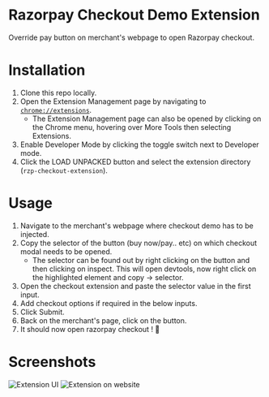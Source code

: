 # Razorpay Checkout Demo Extension

Override pay button on merchant's webpage to open Razorpay checkout.

# Installation

1. Clone this repo locally.
2. Open the Extension Management page by navigating to [`chrome://extensions`](chrome://extensions).
   - The Extension Management page can also be opened by clicking on the Chrome menu, hovering over More Tools then selecting Extensions.
3. Enable Developer Mode by clicking the toggle switch next to Developer mode.
4. Click the LOAD UNPACKED button and select the extension directory (`rzp-checkout-extension`).

# Usage

1. Navigate to the merchant's webpage where checkout demo has to be injected.
2. Copy the selector of the button (buy now/pay.. etc) on which checkout modal needs to be opened.
   - The selector can be found out by right clicking on the button and then clicking on inspect. This will open devtools, now right click on the highlighted element and copy -> selector.
3. Open the checkout extension and paste the selector value in the first input.
4. Add checkout options if required in the below inputs.
5. Click Submit.
6. Back on the merchant's page, click on the button.
7. It should now open razorpay checkout ! 🚀

# Screenshots

![Extension UI](https://github.com/tarun-khanna/rzp-checkout-extension/blob/main/images/screenshot.png?raw=true)
![Extension on website](https://github.com/tarun-khanna/rzp-checkout-extension/blob/main/images/screenshot1.png?raw=true)
